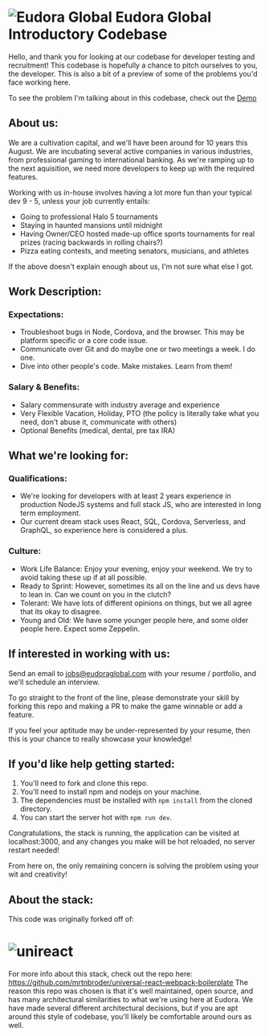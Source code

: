 # ![Eudora Global](http://stacktest.lineupmedia.fm/logo.png) Eudora Global Introductory Codebase

Hello, and thank you for looking at our codebase for developer testing and recruitment!
This codebase is hopefully a chance to pitch ourselves to you, the developer.
This is also a bit of a preview of some of the problems you'd face working here.

To see the problem I'm talking about in this codebase, check out the [Demo](http://stacktest.lineupmedia.fm)


## About us:

  We are a cultivation capital, and we'll have been around for 10 years this August.
  We are incubating several active companies in various industries, from professional gaming to international banking.
  As we're ramping up to the next aquisition, we need more developers to keep up with the required features.
  
  Working with us in-house involves having a lot more fun than your typical dev 9 - 5, unless your job currently entails:

  * Going to professional Halo 5 tournaments
  * Staying in haunted mansions until midnight
  * Having Owner/CEO hosted made-up office sports tournaments for real prizes (racing backwards in rolling chairs?)
  * Pizza eating contests, and meeting senators, musicians, and athletes

  If the above doesn't explain enough about us, I'm not sure what else I got.

## Work Description:

  ### Expectations:

  * Troubleshoot bugs in Node, Cordova, and the browser. This may be platform specific or a core code issue.
  * Communicate over Git and do maybe one or two meetings a week. I do one.
  * Dive into other people's code. Make mistakes. Learn from them!

  ### Salary & Benefits:

  * Salary commensurate with industry average and experience 
  * Very Flexible Vacation, Holiday, PTO (the policy is literally take what you need, don't abuse it, communicate with others)
  * Optional Benefits (medical, dental, pre tax IRA)

## What we're looking for:

  ### Qualifications:

  * We're looking for developers with at least 2 years experience in production NodeJS systems and full stack JS, who are interested in long term employment.
  * Our current dream stack uses React, SQL, Cordova, Serverless, and GraphQL, so experience here is considered a plus.

  ### Culture:

  * Work Life Balance: Enjoy your evening, enjoy your weekend. We try to avoid taking these up if at all possible.
  * Ready to Sprint: However, sometimes its all on the line and us devs have to lean in. Can we count on you in the clutch?
  * Tolerant: We have lots of different opinions on things, but we all agree that its okay to disagree.
  * Young and Old: We have some younger people here, and some older people here. Expect some Zeppelin.

## If interested in working with us:

  Send an email to jobs@eudoraglobal.com with your resume / portfolio, and we'll schedule an interview.
  
  To go straight to the front of the line, please demonstrate your skill by forking this repo and making a PR to make the game winnable or add a feature.
  
  If you feel your aptitude may be under-represented by your resume, then this is your chance to really showcase your knowledge!

## If you'd like help getting started:

  1. You'll need to fork and clone this repo.
  2. You'll need to install npm and nodejs on your machine.
  3. The dependencies must be installed with `npm install` from the cloned directory.
  4. You can start the server hot with `npm run dev`.
  
  Congratulations, the stack is running, the application can be visited at localhost:3000, and any changes you make will be hot reloaded, no server restart needed!

  From here on, the only remaining concern is solving the problem using your wit and creativity!

## About the stack:

  This code was originally forked off of:

  # ![unireact](http://martinbroder.com/unireact-logo.svg)
  
  For more info about this stack, check out the repo here: https://github.com/mrtnbroder/universal-react-webpack-boilerplate
  The reason this repo was chosen is that it's well maintained, open source, and has many architectural similarities to what we're using here at Eudora.
  We have made several different architectural decisions, but if you are apt around this style of codebase, you'll likely be comfortable around ours as well.

